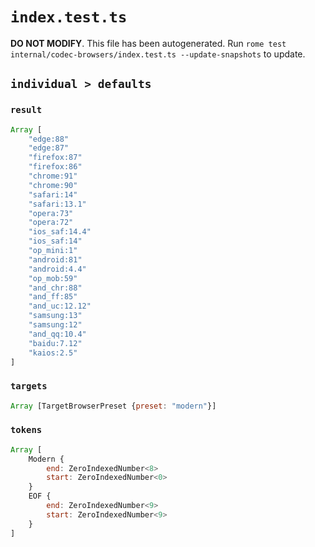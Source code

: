 # `index.test.ts`

**DO NOT MODIFY**. This file has been autogenerated. Run `rome test internal/codec-browsers/index.test.ts --update-snapshots` to update.

## `individual > defaults`

### `result`

```javascript
Array [
	"edge:88"
	"edge:87"
	"firefox:87"
	"firefox:86"
	"chrome:91"
	"chrome:90"
	"safari:14"
	"safari:13.1"
	"opera:73"
	"opera:72"
	"ios_saf:14.4"
	"ios_saf:14"
	"op_mini:1"
	"android:81"
	"android:4.4"
	"op_mob:59"
	"and_chr:88"
	"and_ff:85"
	"and_uc:12.12"
	"samsung:13"
	"samsung:12"
	"and_qq:10.4"
	"baidu:7.12"
	"kaios:2.5"
]
```

### `targets`

```javascript
Array [TargetBrowserPreset {preset: "modern"}]
```

### `tokens`

```javascript
Array [
	Modern {
		end: ZeroIndexedNumber<8>
		start: ZeroIndexedNumber<0>
	}
	EOF {
		end: ZeroIndexedNumber<9>
		start: ZeroIndexedNumber<9>
	}
]
```
